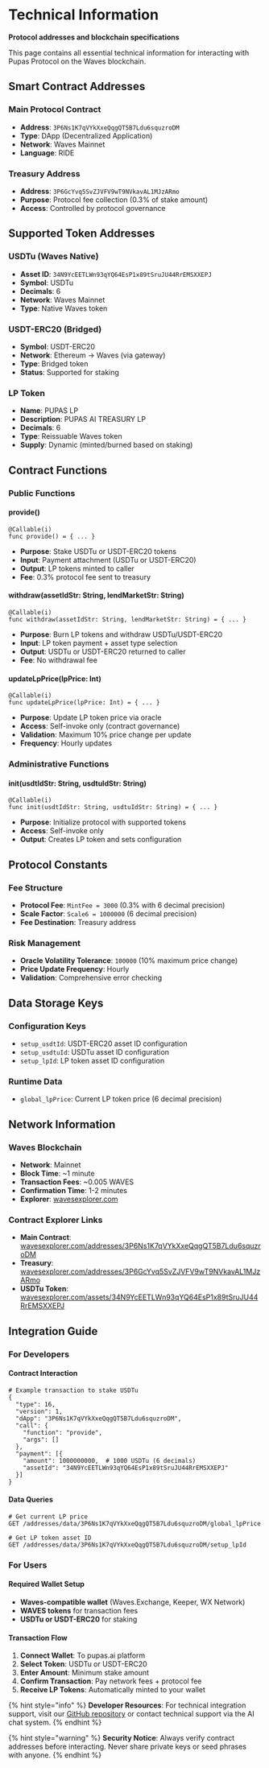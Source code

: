 # Technical Information

**Protocol addresses and blockchain specifications**

This page contains all essential technical information for interacting with Pupas Protocol on the Waves blockchain.

## Smart Contract Addresses

### Main Protocol Contract
- **Address**: `3P6Ns1K7qVYkXxeQqgQT5B7Ldu6squzroDM`
- **Type**: DApp (Decentralized Application)
- **Network**: Waves Mainnet
- **Language**: RIDE

### Treasury Address
- **Address**: `3P6GcYvq5SvZJVFV9wT9NVkavAL1MJzARmo`
- **Purpose**: Protocol fee collection (0.3% of stake amount)
- **Access**: Controlled by protocol governance

## Supported Token Addresses

### USDTu (Waves Native)
- **Asset ID**: `34N9YcEETLWn93qYQ64EsP1x89tSruJU44RrEMSXXEPJ`
- **Symbol**: USDTu
- **Decimals**: 6
- **Network**: Waves Mainnet
- **Type**: Native Waves token

### USDT-ERC20 (Bridged)
- **Symbol**: USDT-ERC20
- **Network**: Ethereum → Waves (via gateway)
- **Type**: Bridged token
- **Status**: Supported for staking

### LP Token
- **Name**: PUPAS LP
- **Description**: PUPAS AI TREASURY LP
- **Decimals**: 6
- **Type**: Reissuable Waves token
- **Supply**: Dynamic (minted/burned based on staking)

## Contract Functions

### Public Functions

#### provide()
```ride
@Callable(i)
func provide() = { ... }
```
- **Purpose**: Stake USDTu or USDT-ERC20 tokens
- **Input**: Payment attachment (USDTu or USDT-ERC20)
- **Output**: LP tokens minted to caller
- **Fee**: 0.3% protocol fee sent to treasury

#### withdraw(assetIdStr: String, lendMarketStr: String)
```ride
@Callable(i)
func withdraw(assetIdStr: String, lendMarketStr: String) = { ... }
```
- **Purpose**: Burn LP tokens and withdraw USDTu/USDT-ERC20
- **Input**: LP token payment + asset type selection
- **Output**: USDTu or USDT-ERC20 returned to caller
- **Fee**: No withdrawal fee

#### updateLpPrice(lpPrice: Int)
```ride
@Callable(i)
func updateLpPrice(lpPrice: Int) = { ... }
```
- **Purpose**: Update LP token price via oracle
- **Access**: Self-invoke only (contract governance)
- **Validation**: Maximum 10% price change per update
- **Frequency**: Hourly updates

### Administrative Functions

#### init(usdtIdStr: String, usdtuIdStr: String)
```ride
@Callable(i)
func init(usdtIdStr: String, usdtuIdStr: String) = { ... }
```
- **Purpose**: Initialize protocol with supported tokens
- **Access**: Self-invoke only
- **Output**: Creates LP token and sets configuration

## Protocol Constants

### Fee Structure
- **Protocol Fee**: `MintFee = 3000` (0.3% with 6 decimal precision)
- **Scale Factor**: `Scale6 = 1000000` (6 decimal precision)
- **Fee Destination**: Treasury address

### Risk Management
- **Oracle Volatility Tolerance**: `100000` (10% maximum price change)
- **Price Update Frequency**: Hourly
- **Validation**: Comprehensive error checking

## Data Storage Keys

### Configuration Keys
- `setup_usdtId`: USDT-ERC20 asset ID configuration
- `setup_usdtuId`: USDTu asset ID configuration  
- `setup_lpId`: LP token asset ID configuration

### Runtime Data
- `global_lpPrice`: Current LP token price (6 decimal precision)

## Network Information

### Waves Blockchain
- **Network**: Mainnet
- **Block Time**: ~1 minute
- **Transaction Fees**: ~0.005 WAVES
- **Confirmation Time**: 1-2 minutes
- **Explorer**: [wavesexplorer.com](https://wavesexplorer.com)

### Contract Explorer Links
- **Main Contract**: [wavesexplorer.com/addresses/3P6Ns1K7qVYkXxeQqgQT5B7Ldu6squzroDM](https://wavesexplorer.com/addresses/3P6Ns1K7qVYkXxeQqgQT5B7Ldu6squzroDM)
- **Treasury**: [wavesexplorer.com/addresses/3P6GcYvq5SvZJVFV9wT9NVkavAL1MJzARmo](https://wavesexplorer.com/addresses/3P6GcYvq5SvZJVFV9wT9NVkavAL1MJzARmo)
- **USDTu Token**: [wavesexplorer.com/assets/34N9YcEETLWn93qYQ64EsP1x89tSruJU44RrEMSXXEPJ](https://wavesexplorer.com/assets/34N9YcEETLWn93qYQ64EsP1x89tSruJU44RrEMSXXEPJ)

## Integration Guide

### For Developers

#### Contract Interaction
```ride
# Example transaction to stake USDTu
{
  "type": 16,
  "version": 1,
  "dApp": "3P6Ns1K7qVYkXxeQqgQT5B7Ldu6squzroDM",
  "call": {
    "function": "provide",
    "args": []
  },
  "payment": [{
    "amount": 1000000000,  # 1000 USDTu (6 decimals)
    "assetId": "34N9YcEETLWn93qYQ64EsP1x89tSruJU44RrEMSXXEPJ"
  }]
}
```

#### Data Queries
```ride
# Get current LP price
GET /addresses/data/3P6Ns1K7qVYkXxeQqgQT5B7Ldu6squzroDM/global_lpPrice

# Get LP token asset ID
GET /addresses/data/3P6Ns1K7qVYkXxeQqgQT5B7Ldu6squzroDM/setup_lpId
```

### For Users

#### Required Wallet Setup
- **Waves-compatible wallet** (Waves.Exchange, Keeper, WX Network)
- **WAVES tokens** for transaction fees
- **USDTu or USDT-ERC20** for staking

#### Transaction Flow
1. **Connect Wallet**: To pupas.ai platform
2. **Select Token**: USDTu or USDT-ERC20
3. **Enter Amount**: Minimum stake amount
4. **Confirm Transaction**: Pay network fees + protocol fee
5. **Receive LP Tokens**: Automatically minted to your wallet

{% hint style="info" %}
**Developer Resources**: For technical integration support, visit our [GitHub repository](https://github.com/pupas-protocol) or contact technical support via the AI chat system.
{% endhint %}

{% hint style="warning" %}
**Security Notice**: Always verify contract addresses before interacting. Never share private keys or seed phrases with anyone.
{% endhint %} 